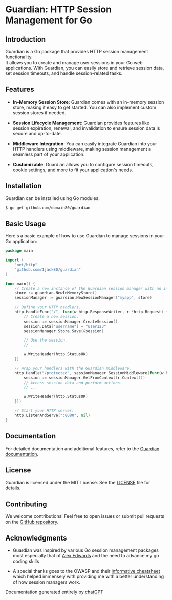 # Guardian: HTTP Session Management for Go

## Introduction

Guardian is a Go package that provides HTTP session management functionality.  
It allows you to create and manage user sessions in your Go web applications. With Guardian, you can easily store and retrieve session data, set session timeouts, and handle session-related tasks.

## Features

-   **In-Memory Session Store**: Guardian comes with an in-memory session store, making it easy to get started. You can also implement custom session stores if needed.

-   **Session Lifecycle Management**: Guardian provides features like session expiration, renewal, and invalidation to ensure session data is secure and up-to-date.

-   **Middleware Integration**: You can easily integrate Guardian into your HTTP handlers using middleware, making session management a seamless part of your application.

-   **Customizable**: Guardian allows you to configure session timeouts, cookie settings, and more to fit your application's needs.

## Installation

Guardian can be installed using Go modules:

```sh
$ go get github.com/domain80/guardian
```

## Basic Usage

Here's a basic example of how to use Guardian to manage sessions in your Go application:

```go
package main

import (
    "net/http"
    "github.com/1jack80/guardian"
)

func main() {
    // Create a new instance of the Guardian session manager with an in-memory store.
    store := guardian.NewInMemoryStore()
    sessionManager := guardian.NewSessionManager("myapp", store)

    // Define your HTTP handlers.
    http.HandleFunc("/", func(w http.ResponseWriter, r *http.Request) {
        // Create a new session.
        session := sessionManager.CreateSession()
        session.Data["username"] = "user123"
        sessionManager.Store.Save(&session)

        // Use the session.
        // ...

        w.WriteHeader(http.StatusOK)
    })

    // Wrap your handlers with the Guardian middleware.
    http.Handle("/protected", sessionManager.SessionMiddleware(func(w http.ResponseWriter, r *http.Request) {
        session := sessionManager.GetFromContext(r.Context())
        // Access session data and perform actions.
        // ...

        w.WriteHeader(http.StatusOK)
    }))

    // Start your HTTP server.
    http.ListenAndServe(":8080", nil)
}
```

## Documentation

For detailed documentation and additional features, refer to the [Guardian documentation](https://github.com/1jack80/guardian).

## License

Guardian is licensed under the MIT License. See the [LICENSE](https://github.com/1jack80/guardian/blob/main/LICENSE) file for details.

## Contributing

We welcome contributions! Feel free to open issues or submit pull requests on the [GitHub repository](https://github.com/1jack80/guardian).

## Acknowledgments

-   Guardian was inspired by various Go session management packages most especially that of [Alex Edwards](https://github.com/alexedwards/scs/)
    and the need to advance my go coding skills

-   A special thanks goes to the OWASP and their [informative cheatsheet](https://github.com/OWASP/CheatSheetSeries/blob/master/cheatsheets/Session_Management_Cheat_Sheet.md)
    which helped immensely with providing me with a better understanding
    of how session managers work.

Documentation generated entirely by [chatGPT](chat.openai.com)
